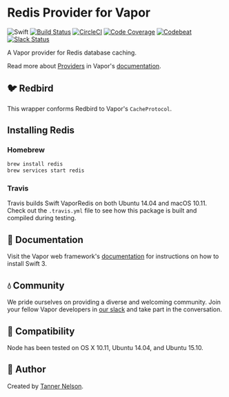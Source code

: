 # Redis Provider for Vapor

![Swift](http://img.shields.io/badge/swift-v3.0--dev.07.25-brightgreen.svg)
[![Build Status](https://travis-ci.org/qutheory/redis-provider.svg?branch=master)](https://travis-ci.org/vapor/redis-provider)
[![CircleCI](https://circleci.com/gh/vapor/redis-provider.svg?style=shield)](https://circleci.com/gh/vapor/redis-provider)
[![Code Coverage](https://codecov.io/gh/vapor/redis-provider/branch/master/graph/badge.svg)](https://codecov.io/gh/vapor/redis-provider)
[![Codebeat](https://codebeat.co/badges/a793ad97-47e3-40d9-82cf-2aafc516ef4e)](https://codebeat.co/projects/github-com-vapor-redis-provider)
[![Slack Status](http://vapor.team/badge.svg)](http://vapor.team)

A Vapor provider for Redis database caching. 

Read more about [Providers](https://vapor.github.io/documentation/guide/provider.html) in Vapor's [documentation](http://docs.vapor.codes).

## 🐦 Redbird

This wrapper conforms Redbird to Vapor's `CacheProtocol`.

## Installing Redis

### Homebrew

```sh
brew install redis
brew services start redis
```

### Travis

Travis builds Swift VaporRedis on both Ubuntu 14.04 and macOS 10.11. Check out the `.travis.yml` file to see how this package is built and compiled during testing.

## 📖 Documentation

Visit the Vapor web framework's [documentation](http://docs.vapor.codes) for instructions on how to install Swift 3. 

## 💧 Community

We pride ourselves on providing a diverse and welcoming community. Join your fellow Vapor developers in [our slack](http://vapor.team) and take part in the conversation.

## 🔧 Compatibility

Node has been tested on OS X 10.11, Ubuntu 14.04, and Ubuntu 15.10.

## 👥 Author

Created by [Tanner Nelson](https://github.com/tannernelson).
